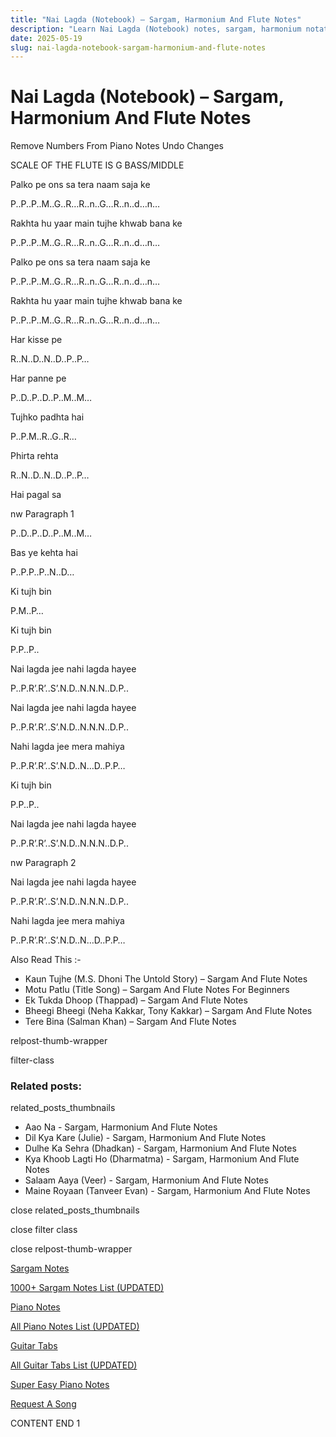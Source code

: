 ```yaml
---
title: "Nai Lagda (Notebook) – Sargam, Harmonium And Flute Notes"
description: "Learn Nai Lagda (Notebook) notes, sargam, harmonium notations and flute notes. Easy step-by-step tutorial for beginners."
date: 2025-05-19
slug: nai-lagda-notebook-sargam-harmonium-and-flute-notes
---
```


# Nai Lagda (Notebook) – Sargam, Harmonium And Flute Notes

Remove Numbers From Piano Notes
Undo Changes

SCALE OF THE FLUTE IS G BASS/MIDDLE

Palko pe ons sa tera naam saja ke

P..P..P..M..G..R…R..n..G…R..n..d…n…

Rakhta hu yaar main tujhe khwab bana ke

P..P..P..M..G..R…R..n..G…R..n..d…n…

Palko pe ons sa tera naam saja ke

P..P..P..M..G..R…R..n..G…R..n..d…n…

Rakhta hu yaar main tujhe khwab bana ke

P..P..P..M..G..R…R..n..G…R..n..d…n…

Har kisse pe

R..N..D..N..D..P..P…

Har panne pe

P..D..P..D..P..M..M…

Tujhko padhta hai

P..P.M..R..G..R…

Phirta rehta

R..N..D..N..D..P..P…

Hai pagal sa

nw Paragraph 1

P..D..P..D..P..M..M…

Bas ye kehta hai

P..P.P..P..N..D…

Ki tujh bin

P.M..P…

Ki tujh bin

P.P..P..

Nai lagda jee nahi lagda hayee

P..P.R’.R’..S’.N.D..N.N.N..D.P..

Nai lagda jee nahi lagda hayee

P..P.R’.R’..S’.N.D..N.N.N..D.P..

Nahi lagda jee mera mahiya

P..P.R’.R’..S’.N.D..N…D..P.P…

Ki tujh bin

P.P..P..

Nai lagda jee nahi lagda hayee

P..P.R’.R’..S’.N.D..N.N.N..D.P..

nw Paragraph 2

Nai lagda jee nahi lagda hayee

P..P.R’.R’..S’.N.D..N.N.N..D.P..

Nahi lagda jee mera mahiya

P..P.R’.R’..S’.N.D..N…D..P.P…

Also Read This :-

* Kaun Tujhe (M.S. Dhoni The Untold Story) – Sargam And Flute Notes
* Motu Patlu (Title Song) – Sargam And Flute Notes For Beginners
* Ek Tukda Dhoop (Thappad) – Sargam And Flute Notes
* Bheegi Bheegi (Neha Kakkar, Tony Kakkar) – Sargam And Flute Notes
* Tere Bina (Salman Khan) – Sargam And Flute Notes

relpost-thumb-wrapper

filter-class

### Related posts:

related_posts_thumbnails

* Aao Na - Sargam, Harmonium And Flute Notes
* Dil Kya Kare (Julie) - Sargam, Harmonium And Flute Notes
* Dulhe Ka Sehra (Dhadkan) - Sargam, Harmonium And Flute Notes
* Kya Khoob Lagti Ho (Dharmatma) - Sargam, Harmonium And Flute Notes
* Salaam Aaya (Veer) - Sargam, Harmonium And Flute Notes
* Maine Royaan (Tanveer Evan) - Sargam, Harmonium And Flute Notes

close related_posts_thumbnails

close filter class

close relpost-thumb-wrapper

[Sargam Notes](https://www.notationsworld.com/sargam-notes.html)

[1000+ Sargam Notes List (UPDATED)](https://www.notationsworld.com/all-songs-list-sargam-notes.html)

[Piano Notes](https://www.notationsworld.com/piano-notes.html)

[All Piano Notes List (UPDATED)](https://www.notationsworld.com/all-songs-list-piano-notes.html)

[Guitar Tabs](https://www.notationsworld.com/guitar-tabs.html)

[All Guitar Tabs List (UPDATED)](https://www.notationsworld.com/all-songs-list-guitar-tabs.html)

[Super Easy Piano Notes](https://studywall.in/)

[Request A Song](https://www.notationsworld.com/request-a-song.html)

CONTENT END 1

